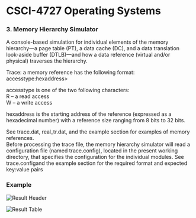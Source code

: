# CSCI-4727 Operating Systems
### 3. Memory Hierarchy Simulator

A console-based simulation for individual elements of the memory hierarchy—a page table (PT), a data cache (DC), and a data translation look-aside buffer (DTLB)—and how a data reference (virtual and/or physical) traverses the hierarchy.

Trace: a memory reference has the following format:\
accesstype:hexaddress>
    
accesstype is one of the two following characters:\
R – a read access\
W – a write access
    
hexaddress is the starting address of the reference (expressed as a hexadecimal number) with a reference size ranging from 8 bits to 32 bits. 

See trace.dat, real_tr.dat, and the example section for examples of memory references.\
Before processing the trace file, the memory hierarchy simulator will read a configuration file (named trace.config), located in the present working directory, that specifies the configuration for the individual modules. See trace.configand the example section for the required format and expected key:value pairs

### Example
![Result Header](https://i.ibb.co/jMZFM8q/Image1.jpg)

![Result Table](https://i.ibb.co/MpSGZkb/Image2.jpg)


